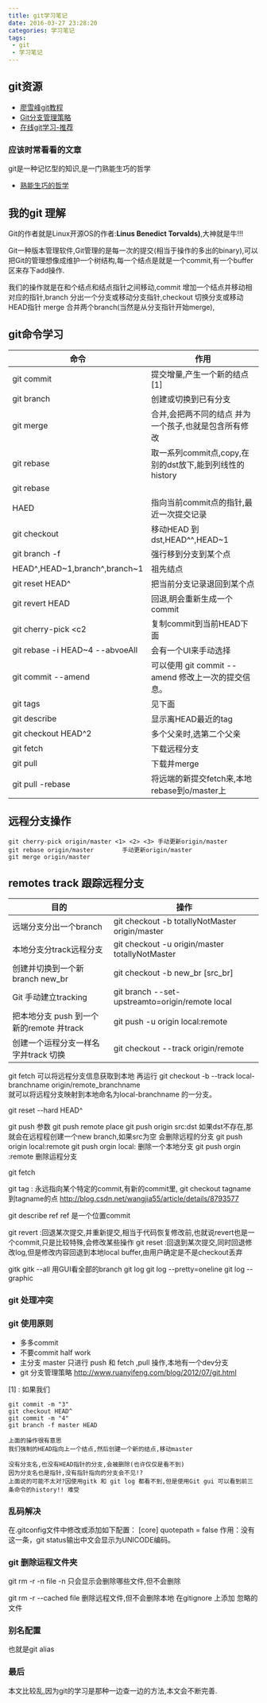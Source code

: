 ```yaml
---
title: git学习笔记
date: 2016-03-27 23:28:20
categories: 学习笔记
tags:
 - git
 - 学习笔记
---
```


## git资源

 - [廖雪峰git教程](http://www.liaoxuefeng.com/wiki/0013739516305929606dd18361248578c67b8067c8c017b000/)
 - [Git分支管理策略](http://www.ruanyifeng.com/blog/2012/07/git.html)
 - [在线git学习-推荐](http://pcottle.github.io/learnGitBranching/)

### 应该时常看看的文章

git是一种记忆型的知识,是一门熟能生巧的哲学

 - [熟能生巧的哲学](http://www.cnblogs.com/BeginMan/p/3591005.html)


## 我的git 理解

Git的作者就是Linux开源OS的作者:**Linus Benedict Torvalds)**,大神就是牛!!!

Git一种版本管理软件,Git管理的是每一次的提交(相当于操作的多出的binary),可以把Git的管理想像成维护一个树结构,每一个结点是就是一个commit,有一个buffer区来存下add操作.

我们的操作就是在和个结点和结点指针之间移动,commit 增加一个结点并移动相对应的指针,branch 分出一个分支或移动分支指针,checkout 切换分支或移动HEAD指针
merge 合并两个branch(当然是从分支指针开始merge),


## git命令学习

| 命令                              | 作用                                                      |
| --------------------------------- | --------------------------------------------------------- |
| git commit                        | 提交增量,产生一个新的结点 [1]                             |
| git branch                        | 创建或切换到已有分支                                      |
| git merge                         | 合并,会把两不同的结点 并为一个孩子,也就是包含所有修改     |
| git rebase <dst>                  | 取一系列commit点,copy,在别的dst放下,能到列线性的history   |
| git rebase <src> <dst>            |                                                           |
| HAED                              | 指向当前commit点的指针,最近一次提交记录                   |
| git checkout <dst>                | 移动HEAD 到dst,HEAD^^,HEAD~1                              |
| git branch -f <branch> <dst>      | 强行移到分支到某个点                                      |
| HEAD^,HEAD~1,branch^,branch~1     | 祖先结点                                                  |
| git reset HEAD^                   | 把当前分支记录退回到某个点                                |
| git revert HEAD                   | 回退,眀会重新生成一个commit                               |
| git cherry-pick <c1> <c2 <c3>     | 复制commit到当前HEAD下面                                  |
| git rebase -i HEAD~4 --abvoeAll   | 会有一个UI来手动选择                                      |
| git commit --amend                | 可以使用 git commit --amend 修改上一次的提交信息。        |
| git tags  <tag> <commit>          | 见下面                                                    |
| git describe                      | 显示离HEAD最近的tag                                       |
| git checkout HEAD^2               | 多个父亲时,选第二个父亲                                   |
| git fetch                         | 下载远程分支                                              |
| git pull                          | 下载并merge                                               |
| git pull -rebase                  | 将远端的新提交fetch来,本地rebase到o/master上              |


## 远程分支操作

```
git cherry-pick origin/master <1> <2> <3> 手动更新origin/master
git rebase origin/master        手动更新origin/master
git merge origin/master
```

## remotes track  跟踪远程分支


| 目的                                     | 操作                                             |
|------------------------------------------|--------------------------------------------------|
| 远端分支分出一个branch                   | git checkout -b totallyNotMaster origin/master   |
| 本地分支分track远程分支                  | git checkout -u origin/master totallyNotMaster   |
| 创建并切换到一个新branch new_br          | git checkout -b new_br [src_br]                  |
| Git 手动建立tracking                     | git branch --set-upstreamto=origin/remote  local |
| 把本地分支 push 到一个新的remote 并track | git push -u origin local:remote                  |
| 创建一个运程分支一样名字并track 切换     | git checkout --track origin/remote               |


git fetch 可以将远程分支信息获取到本地
再运行 git checkout -b --track local-branchname origin/remote_branchname  
就可以将远程分支映射到本地命名为local-branchname  的一分支。

git reset --hard HEAD^

git push 参数
git push remote place
git push origin src:dst
如果dst不存在,那就会在远程程创建一个new branch,如果src为空 会删除远程的分支
git push origin local:remote
git push orgin local:     删除一个本地分支
git push orgin :remote    删除运程分支


git fetch


git tag  : 永远指向某个特定的commit,有新的commit里,
git checkout tagname 到tagname的点
http://blog.csdn.net/wangjia55/article/details/8793577

git describe ref  ref 是一个位置commit

git revert :回退某次提交,并重新提交,相当于代码恢复修改前,也就说revert也是一个commit,只是比较特殊,会修改某些操作
git reset :回退到某次提交,同时回退修改log,但是修改内容回退到本地local buffer,由用户确定是不是checkout丢弃


gitk
gitk --all 用GUI看全部的branch
git log 
git log --pretty=oneline
git log --graphic


### git 处理冲突


### git 使用原则

 - 多多commit
 - 不要commit half work
 - 主分支 master 只进行 push 和 fetch ,pull 操作,本地有一个dev分支
 - git 分支管理策略 http://www.ruanyifeng.com/blog/2012/07/git.html

[1] : 如果我们
```
git commit -m "3"
git checkout HEAD^
git commit -m "4"
git branch -f master HEAD

上面的操作很有意思
我们强制的HEAD指向上一个结点,然后创建一个新的结点,移动master

没有分支名,也没有HEAD指针的分支,会被删除(也许仅仅是看不到)
因为分支名也是指针,没有指针指向的分支会不见!?
上面说的可能不太对?因使用gitk 和 git log 都看不到,但是使用Git gui 可以看到前三条命令的history!! 难受
```


### 乱码解决

在.gitconfig文件中修改或添加如下配置：
[core]
quotepath = false
作用：没有这一条，git status输出中文会显示为UNICODE编码。

### git 删除运程文件夹

git rm -r -n file 
-n 只会显示会删除哪些文件,但不会删除

git rm -r --cached file 
删除远程文件,但不会删除本地
在gitignore 上添加 忽略的文件


### 别名配置

也就是git alias


### 最后

本文比较乱,因为git的学习是那种一边查一边的方法,本文会不断完善.

